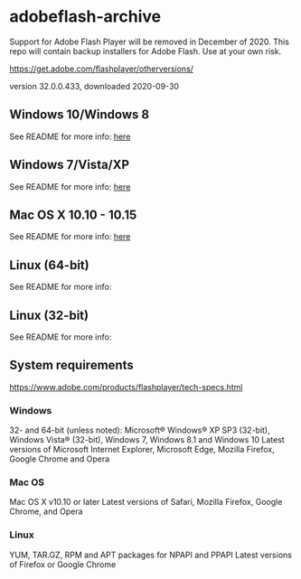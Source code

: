 # adobeflash-archive
Support for Adobe Flash Player will be removed in December of 2020. This repo will contain backup installers for Adobe Flash. Use at your own risk.

https://get.adobe.com/flashplayer/otherversions/

version 32.0.0.433, downloaded 2020-09-30

## Windows 10/Windows 8
See README for more info: [here](https://github.com/7468696e6b/adobeflash-archive/tree/master/windows10_windows8/README.md)

## Windows 7/Vista/XP
See README for more info: [here](https://github.com/7468696e6b/adobeflash-archive/blob/master/windows7_vista_xp/README.md)

## Mac OS X 10.10 - 10.15
See README for more info: [here](https://github.com/7468696e6b/adobeflash-archive/blob/master/macosx10_10-10_15/README.md)

## Linux (64-bit)
See README for more info:

## Linux (32-bit)
See README for more info:

## System requirements
https://www.adobe.com/products/flashplayer/tech-specs.html

### Windows
   
32- and 64-bit (unless noted): Microsoft® Windows® XP SP3 (32-bit), Windows Vista® (32-bit), Windows 7, Windows 8.1 and Windows 10
Latest versions of Microsoft Internet Explorer, Microsoft Edge, Mozilla Firefox, Google Chrome and Opera

### Mac OS
 
Mac OS X v10.10 or later
Latest versions of Safari, Mozilla Firefox, Google Chrome, and Opera

### Linux
  
YUM, TAR.GZ, RPM and APT packages for NPAPI and PPAPI
Latest versions of Firefox or Google Chrome  
